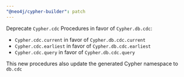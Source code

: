 ```yaml
---
"@neo4j/cypher-builder": patch
---
```


Deprecate `Cypher.cdc` Procedures in favor of `Cypher.db.cdc`:

-   `Cypher.cdc.current` in favor of `Cypher.db.cdc.current`
-   `Cypher.cdc.earliest` in favor of `Cypher.db.cdc.earliest`
-   `Cypher.cdc.query` in favor of `Cypher.db.cdc.query`

This new procedures also update the generated Cypher namespace to `db.cdc`

